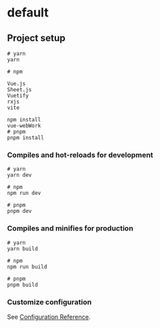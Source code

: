 # default
## Project setup

```
# yarn
yarn

# npm

Vue.js
Sheet.js
Vuetify
rxjs
vite

npm install
vue-webWork
# pnpm
pnpm install
```
### Compiles and hot-reloads for development

```
# yarn
yarn dev

# npm
npm run dev

# pnpm
pnpm dev
```

### Compiles and minifies for production

```
# yarn
yarn build

# npm
npm run build

# pnpm
pnpm build
```

### Customize configuration

See [Configuration Reference](https://vitejs.dev/config/).
